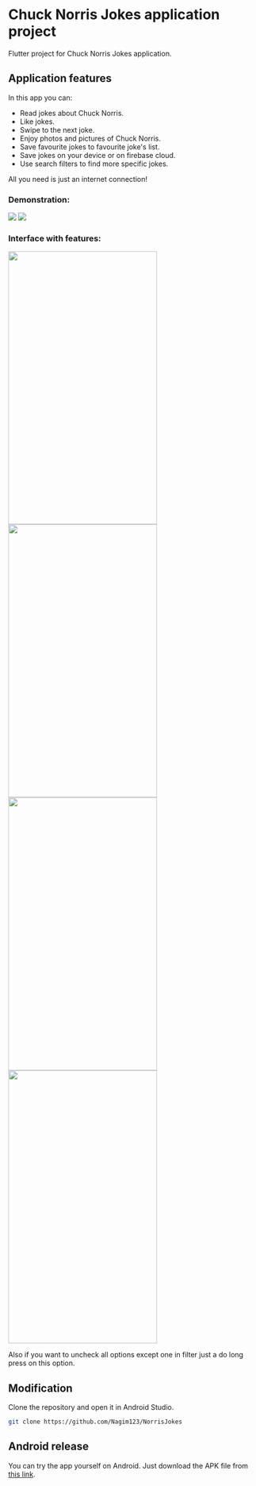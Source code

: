 # Chuck Norris Jokes application project

Flutter project for Chuck Norris Jokes application.

## Application features

In this app you can:

- Read jokes about Chuck Norris.
- Like jokes.
- Swipe to the next joke.
- Enjoy photos and pictures of Chuck Norris.
- Save favourite jokes to favourite joke's list.
- Save jokes on your device or on firebase cloud.
- Use search filters to find more specific jokes.

All you need is just an internet connection!

### Demonstration:
<p float="left">
  <img src="./otherstuff/demonstration1.gif"/>
  <img src="./otherstuff/demonstration2.gif"/>
</p>


### Interface with features:
<p float="left">
  <img src="./otherstuff/screen1.png"/ width="300" height="550">
  <img src="./otherstuff/screen2.png"/ width="300" height="550">
  <img src="./otherstuff/screen3.png"/ width="300" height="550">
  <img src="./otherstuff/screen4.png"/ width="300" height="550">
</p>

Also if you want to uncheck all options except one in filter just a do long press on this option.

## Modification
Clone the repository and open it in Android Studio.
```bash
git clone https://github.com/Nagim123/NorrisJokes
```

## Android release

You can try the app yourself on Android. Just download the APK file from [this link](https://github.com/Nagim123/NorrisJokes/releases/download/v2.0.0/app-release.apk).
